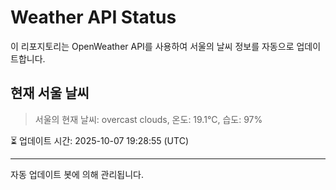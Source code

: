 
# Weather API Status

이 리포지토리는 OpenWeather API를 사용하여 서울의 날씨 정보를 자동으로 업데이트합니다.

## 현재 서울 날씨
> 서울의 현재 날씨: overcast clouds, 온도: 19.1°C, 습도: 97%

⏳ 업데이트 시간: 2025-10-07 19:28:55 (UTC)

---
자동 업데이트 봇에 의해 관리됩니다.
